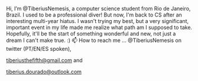  Hi, I’m @TiberiusNemesis, a computer science student from Rio de Janeiro, Brazil. I used to be a professional diver! But now, I'm back to CS after an interesting multi-year hiatus. I wasn't trying my best, but a very significant, important event in my life made me realize what path am I supposed to take. Hopefully, it'll be the start of something wonderful and new, not just a dream I can't make true. :)
📫 How to reach me ...
@TiberiusNemesis on twitter (PT/EN/ES spoken),

tiberiusthefifth@gmail.com and

tiberius.dourado@outlook.com

